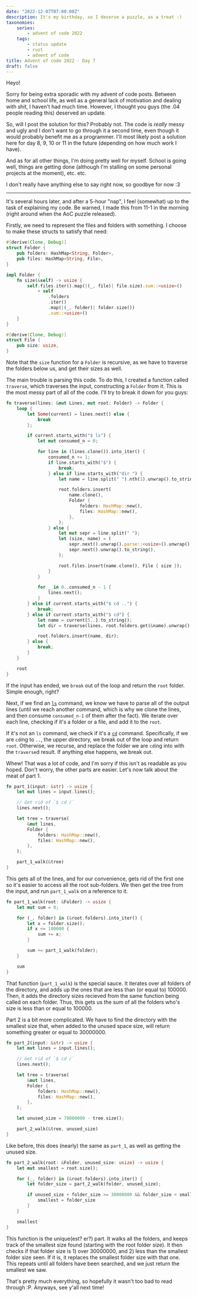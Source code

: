 ```yaml
---
date: "2022-12-07T07:00:00Z"
description: It's my birthday, so I deserve a puzzle, as a treat :)
taxonomies:
    series:
        - advent of code 2022
    tags:
        - status update
        - rust
        - advent of code
title: Advent of code 2022 - Day 7
draft: false
---
```


Heyo!

Sorry for being extra sporadic with my advent of code posts. Between home and school life, as well as a general lack of motivation and dealing with shit, I haven't had much time. However, I thought you guys (the .04 people reading this) deserved an update.

So, will I post the solution for this? Probably not. The code is _really_ messy and ugly and I don't want to go through it a second time, even though it would probably benefit me as a programmer. I'll most likely post a solution here for day 8, 9, 10 or 11 in the future (depending on how much work I have).

And as for all other things, I'm doing pretty well for myself. School is going well, things are getting done (although I'm stalling on some personal projects at the moment), etc. etc.

I don't really have anything else to say right now, so goodbye for now :3

---

It's several hours later, and after a 5-hour "nap", I feel (somewhat) up to the task of explaining my code. Be warned, I made this from 11-1 in the morning (right around when the AoC puzzle released).

Firstly, we need to represent the files and folders with something. I choose to make these structs to satisfy that need:

```rs
#[derive(Clone, Debug)]
struct Folder {
    pub folders: HashMap<String, Folder>,
    pub files: HashMap<String, File>,
}

impl Folder {
    fn size(&self) -> usize {
        self.files.iter().map(|(_, file)| file.size).sum::<usize>()
            + self
                .folders
                .iter()
                .map(|(_, folder)| folder.size())
                .sum::<usize>()
    }
}

#[derive(Clone, Debug)]
struct File {
    pub size: usize,
}
```

Note that the `size` function for a `Folder` is recursive, as we have to traverse the folders below us, and get their sizes as well.

The main trouble is parsing this code. To do this, I created a function called `traverse`, which traverses the input, constructing a `Folder` from it. This is the most messy part of all of the code. I'll try to break it down for you guys:

```rs
fn traverse(lines: &mut Lines, mut root: Folder) -> Folder {
    loop {
        let Some(current) = lines.next() else {
            break
        };

        if current.starts_with("$ ls") {
            let mut consumed_n = 0;

            for line in (lines.clone()).into_iter() {
                consumed_n += 1;
                if line.starts_with("$") {
                    break;
                } else if line.starts_with("dir ") {
                    let name = line.split(" ").nth(1).unwrap().to_string();

                    root.folders.insert(
                        name.clone(),
                        Folder {
                            folders: HashMap::new(),
                            files: HashMap::new(),
                        },
                    );
                } else {
                    let mut sepr = line.split(" ");
                    let (size, name) = (
                        sepr.next().unwrap().parse::<usize>().unwrap(),
                        sepr.next().unwrap().to_string(),
                    );

                    root.files.insert(name.clone(), File { size });
                }
            }

            for _ in 0..consumed_n - 1 {
                lines.next();
            }
        } else if current.starts_with("$ cd ..") {
            break;
        } else if current.starts_with("$ cd") {
            let name = current[5..].to_string();
            let dir = traverse(lines, root.folders.get(&name).unwrap().clone());

            root.folders.insert(name, dir);
        } else {
            break;
        }
    }

    root
}
```

If the input has ended, we `break` out of the loop and return the `root` folder. Simple enough, right?

Next, if we find an [`ls`](https://en.wikipedia.org/wiki/Ls) command, we know we have to parse all of the output lines (until we reach another command, which is why we clone the lines, and then consume `consumed_n-1` of them after the fact). We iterate over each line, checking if it's a folder or a file, and add it to the `root`.

If it's not an `ls` command, we check if it's a [`cd`](<https://en.wikipedia.org/wiki/Cd_(command)>) command. Specifically, if we are `cd`ing to `..`, the upper directory, we break out of the loop and return `root`. Otherwise, we recurse, and replace the folder we are `cd`ing into with the `traverse`d result. If anything else happens, we break out.

Whew! That was a lot of code, and I'm sorry if this isn't as readable as you hoped. Don't worry, the other parts are easier. Let's now talk about the meat of part 1.

```rs
fn part_1(input: &str) -> usize {
    let mut lines = input.lines();

    // Get rid of `$ cd /`
    lines.next();

    let tree = traverse(
        &mut lines,
        Folder {
            folders: HashMap::new(),
            files: HashMap::new(),
        },
    );

    part_1_walk(&tree)
}
```

This gets all of the lines, and for our convenience, gets rid of the first one so it's easier to access all the root sub-folders. We then get the tree from the input, and run `part_1_walk` on a reference to it.

```rs
fn part_1_walk(root: &Folder) -> usize {
    let mut sum = 0;

    for (_, folder) in (&root.folders).into_iter() {
        let x = folder.size();
        if x <= 100000 {
            sum += x;
        }

        sum += part_1_walk(folder);
    }

    sum
}
```

That function (`part_1_walk`) is the special sauce. It iterates over all folders of the directory, and adds up the ones that are less than (or equal to) 100000. Then, it adds the directory sizes recieved from the same function being called on each folder. Thus, this gets us the sum of all the folders who's size is less than or equal to 100000.

Part 2 is a bit more complicated. We have to find the directory with the smallest size that, when added to the unused space size, will return something greater or equal to 30000000.

```rs
fn part_2(input: &str) -> usize {
    let mut lines = input.lines();

    // Get rid of `$ cd /`
    lines.next();

    let tree = traverse(
        &mut lines,
        Folder {
            folders: HashMap::new(),
            files: HashMap::new(),
        },
    );

    let unused_size = 70000000 - tree.size();

    part_2_walk(&tree, unused_size)
}
```

Like before, this does (nearly) the same as `part_1`, as well as getting the unused size.

```rs
fn part_2_walk(root: &Folder, unused_size: usize) -> usize {
    let mut smallest = root.size();

    for (_, folder) in (&root.folders).into_iter() {
        let folder_size = part_2_walk(folder, unused_size);

        if unused_size + folder_size >= 30000000 && folder_size < smallest {
            smallest = folder_size
        }
    }

    smallest
}
```

This function is the unique(est? er?) part. It walks all the folders, and keeps track of the smallest size found (starting with the root folder size). It then checks if that folder size is 1) over 30000000, and 2) less than the smallest folder size seen. If it is, it replaces the smallest folder size with that one. This repeats until all folders have been searched, and we just return the smallest we saw.

That's pretty much everything, so hopefully it wasn't too bad to read through :P. Anyways, see y'all next time!
